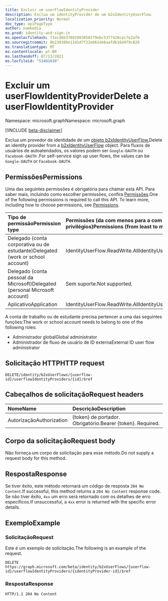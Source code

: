 ```yaml
---
title: Excluir um userFlowIdentityProvider
description: Exclua um identityProvider de um b2xIdentityUserFlow.
localization_priority: Normal
doc_type: apiPageType
author: namkedia
ms.prod: identity-and-sign-in
ms.openlocfilehash: f3acd6b37092903050179ebc5377428cec7e2af0
ms.sourcegitcommit: 8b23038be1141d7f22eb61de6aafdb16d4f9c826
ms.translationtype: MT
ms.contentlocale: pt-BR
ms.lasthandoff: 07/13/2021
ms.locfileid: "53401030"
---
```

# <a name="delete-a-userflowidentityprovider"></a><span data-ttu-id="3205f-103">Excluir um userFlowIdentityProvider</span><span class="sxs-lookup"><span data-stu-id="3205f-103">Delete a userFlowIdentityProvider</span></span>

<span data-ttu-id="3205f-104">Namespace: microsoft.graph</span><span class="sxs-lookup"><span data-stu-id="3205f-104">Namespace: microsoft.graph</span></span>

[!INCLUDE [beta-disclaimer](../../includes/beta-disclaimer.md)]

<span data-ttu-id="3205f-105">Exclua um provedor de identidade de um [objeto b2xIdentityUserFlow.](../resources/b2xidentityuserflow.md)</span><span class="sxs-lookup"><span data-stu-id="3205f-105">Delete an identity provider from a [b2xIdentityUserFlow](../resources/b2xidentityuserflow.md) object.</span></span> <span data-ttu-id="3205f-106">Para fluxos de usuários de autoatendados, os valores podem ser `Google-OAUTH` ou `Facebook-OAUTH` .</span><span class="sxs-lookup"><span data-stu-id="3205f-106">For self-service sign up user flows, the values can be `Google-OAUTH` or `Facebook-OAUTH`.</span></span>

## <a name="permissions"></a><span data-ttu-id="3205f-107">Permissões</span><span class="sxs-lookup"><span data-stu-id="3205f-107">Permissions</span></span>

<span data-ttu-id="3205f-p102">Uma das seguintes permissões é obrigatória para chamar esta API. Para saber mais, incluindo como escolher permissões, confira [Permissões](/graph/permissions-reference).</span><span class="sxs-lookup"><span data-stu-id="3205f-p102">One of the following permissions is required to call this API. To learn more, including how to choose permissions, see [Permissions](/graph/permissions-reference).</span></span>

|<span data-ttu-id="3205f-110">Tipo de permissão</span><span class="sxs-lookup"><span data-stu-id="3205f-110">Permission type</span></span>      | <span data-ttu-id="3205f-111">Permissões (da com menos para a com mais privilégios)</span><span class="sxs-lookup"><span data-stu-id="3205f-111">Permissions (from least to most privileged)</span></span>              |
|:--------------------|:---------------------------------------------------------|
|<span data-ttu-id="3205f-112">Delegado (conta corporativa ou de estudante)</span><span class="sxs-lookup"><span data-stu-id="3205f-112">Delegated (work or school account)</span></span>|<span data-ttu-id="3205f-113">IdentityUserFlow.ReadWrite.All</span><span class="sxs-lookup"><span data-stu-id="3205f-113">IdentityUserFlow.ReadWrite.All</span></span>|
|<span data-ttu-id="3205f-114">Delegado (conta pessoal da Microsoft)</span><span class="sxs-lookup"><span data-stu-id="3205f-114">Delegated (personal Microsoft account)</span></span>| <span data-ttu-id="3205f-115">Sem suporte.</span><span class="sxs-lookup"><span data-stu-id="3205f-115">Not supported.</span></span>|
|<span data-ttu-id="3205f-116">Aplicativo</span><span class="sxs-lookup"><span data-stu-id="3205f-116">Application</span></span>| <span data-ttu-id="3205f-117">IdentityUserFlow.ReadWrite.All</span><span class="sxs-lookup"><span data-stu-id="3205f-117">IdentityUserFlow.ReadWrite.All</span></span>|

<span data-ttu-id="3205f-118">A conta de trabalho ou de estudante precisa pertencer a uma das seguintes funções:</span><span class="sxs-lookup"><span data-stu-id="3205f-118">The work or school account needs to belong to one of the following roles:</span></span>

* <span data-ttu-id="3205f-119">Administrador global</span><span class="sxs-lookup"><span data-stu-id="3205f-119">Global administrator</span></span>
* <span data-ttu-id="3205f-120">Administrador de fluxo de usuário de ID externa</span><span class="sxs-lookup"><span data-stu-id="3205f-120">External ID user flow administrator</span></span>

## <a name="http-request"></a><span data-ttu-id="3205f-121">Solicitação HTTP</span><span class="sxs-lookup"><span data-stu-id="3205f-121">HTTP request</span></span>

<!-- { "blockType": "ignored" } -->

```http
DELETE/identity/b2xUserFlows/{userflow-id}/userflowIdentityProviders/{id}/$ref
```

## <a name="request-headers"></a><span data-ttu-id="3205f-122">Cabeçalhos de solicitação</span><span class="sxs-lookup"><span data-stu-id="3205f-122">Request headers</span></span>

|<span data-ttu-id="3205f-123">Nome</span><span class="sxs-lookup"><span data-stu-id="3205f-123">Name</span></span>|<span data-ttu-id="3205f-124">Descrição</span><span class="sxs-lookup"><span data-stu-id="3205f-124">Description</span></span>|
|:---------------|:----------|
|<span data-ttu-id="3205f-125">Autorização</span><span class="sxs-lookup"><span data-stu-id="3205f-125">Authorization</span></span>|<span data-ttu-id="3205f-p103">{token} de portador. Obrigatório.</span><span class="sxs-lookup"><span data-stu-id="3205f-p103">Bearer {token}. Required.</span></span>|

## <a name="request-body"></a><span data-ttu-id="3205f-128">Corpo da solicitação</span><span class="sxs-lookup"><span data-stu-id="3205f-128">Request body</span></span>

<span data-ttu-id="3205f-129">Não forneça um corpo de solicitação para esse método.</span><span class="sxs-lookup"><span data-stu-id="3205f-129">Do not supply a request body for this method.</span></span>

## <a name="response"></a><span data-ttu-id="3205f-130">Resposta</span><span class="sxs-lookup"><span data-stu-id="3205f-130">Response</span></span>

<span data-ttu-id="3205f-131">Se tiver êxito, este método retornará um código de resposta `204 No Content`.</span><span class="sxs-lookup"><span data-stu-id="3205f-131">If successful, this method returns a `204 No Content` response code.</span></span> <span data-ttu-id="3205f-132">Se não tiver êxito, `4xx` um erro será retornado com os detalhes de erro específicos.</span><span class="sxs-lookup"><span data-stu-id="3205f-132">If unsuccessful, a `4xx` error is returned with the specific error details.</span></span>

## <a name="example"></a><span data-ttu-id="3205f-133">Exemplo</span><span class="sxs-lookup"><span data-stu-id="3205f-133">Example</span></span>

### <a name="request"></a><span data-ttu-id="3205f-134">Solicitação</span><span class="sxs-lookup"><span data-stu-id="3205f-134">Request</span></span>

<span data-ttu-id="3205f-135">Este é um exemplo de solicitação.</span><span class="sxs-lookup"><span data-stu-id="3205f-135">The following is an example of the request.</span></span>

<!-- {
  "blockType": "request",
  "name": "delete_b2xUserFlows_userflowIdentityProviders"
}
-->

``` http
DELETE https://graph.microsoft.com/beta/identity/b2xUserFlows/{userflow-id}/userflowIdentityProviders/{identityProvider-id}/$ref
```

### <a name="response"></a><span data-ttu-id="3205f-136">Resposta</span><span class="sxs-lookup"><span data-stu-id="3205f-136">Response</span></span>

<!-- {
  "blockType": "response",
  "truncated": true
} -->

```http
HTTP/1.1 204 No Content
```
